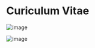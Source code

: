 # Curiculum Vitae
![image](https://github.com/user-attachments/assets/7dc51bff-2233-4656-b7e1-459c038e29a7)

![image](https://github.com/user-attachments/assets/c9aad4ad-555f-4ea8-97b6-2589d9618230)
